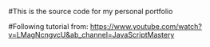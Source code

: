 #This is the source code for my personal portfolio

#Following tutorial from: https://www.youtube.com/watch?v=LMagNcngvcU&ab_channel=JavaScriptMastery
